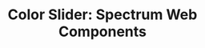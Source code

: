 ---
layout: examples.njk
title: 'Color Slider: Spectrum Web Components'
displayName: Color Slider
componentName: color-slider
componentHeading: sp-color-slider
tags:
- component-examples
---